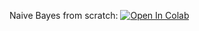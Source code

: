 Naive Bayes from scratch:
[![Open In Colab](https://colab.research.google.com/assets/colab-badge.svg)](https://colab.research.google.com/github/girafe-ai/ml-mipt/blob/22s_harbour_space/week0_01_org_kNN_and_Naive_Bayes/week0_01_naive_bayes.ipynb)
